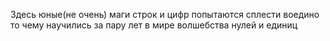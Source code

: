 Здесь юные(не очень) маги строк и цифр попытаются сплести воедино то чему научились за пару лет в мире волшебства нулей и единиц